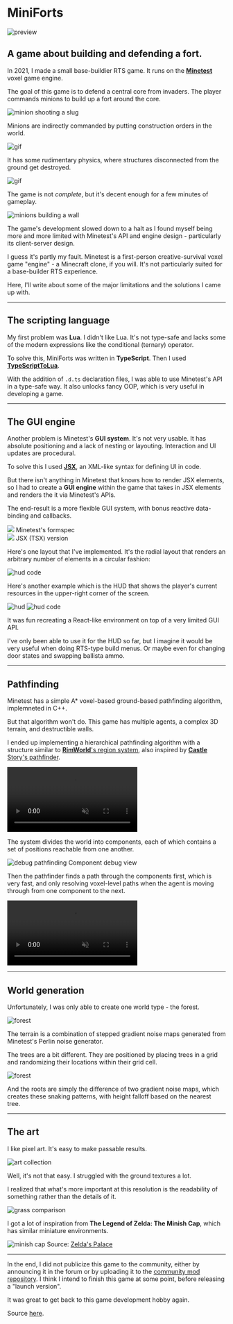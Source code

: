 <!--{
	"template": "work",
	"data": "projects_byid.miniforts"
}-->


# MiniForts

![preview](../img/miniforts_header.png)

## A game about building and defending a fort.

In 2021, I made a small base-buildier RTS game. It runs on the [**Minetest**](https://www.minetest.net/) voxel game engine.

The goal of this game is to defend a central core from invaders. The player commands minions to build up a fort around the core.

<span class="bleed">![minion shooting a slug](../img/miniforts_0.gif)</span>

Minions are indirectly commanded by putting construction orders in the world.

![gif](../img/miniforts_2.gif)

It has some rudimentary physics, where structures disconnected from the ground get destroyed.

![gif](../img/miniforts_3.gif)

The game is not *complete*, but it's decent enough for a few minutes of gameplay.

<span class="bleed">![minions building a wall](../img/miniforts_1.gif)</span>

The game's development slowed down to a halt as I found myself being more and more limited with Minetest's API and engine design - particularly its client-server design.

I guess it's partly my fault. Minetest is a first-person creative-survival voxel game "engine" - a Minecraft clone, if you will. It's not particularly suited for a base-builder RTS experience.

Here, I'll write about some of the major limitations and the solutions I came up with.

---

## The scripting language

My first problem was **Lua**. I didn't like Lua. It's not type-safe and lacks some of the modern expressions like the conditional (ternary) operator.

To solve this, MiniForts was written in **TypeScript**. Then I used [**TypeScriptToLua**](https://typescripttolua.github.io/).

With the addition of `.d.ts` declaration files, I was able to use Minetest's API in a type-safe way. It also unlocks fancy OOP, which is very useful in developing a game.

---

## The GUI engine

Another problem is Minetest's **GUI system**. It's not very usable. It has absolute positioning and a lack of nesting or layouting. Interaction and UI updates are procedural.

To solve this I used [**JSX**](https://www.typescriptlang.org/docs/handbook/jsx.html), an XML-like syntax for defining UI in code.

But there isn't anything in Minetest that knows how to render JSX elements, so I had to create a **GUI engine** within the game that takes in JSX elements and renders the it via Minetest's APIs.

The end-result is a more flexible GUI system, with bonus reactive data-binding and callbacks.

<span class="bleed">
	<div class="center">
		<div>
			<img class="image" src="../img/miniforts_formspec.png"/>
			<span class="caption">Minetest's formspec</span>
		</div>
		<div>
			<img class="image" src="../img/miniforts_tsx.png"/>
			<span class="caption">JSX (TSX) version</span>
		</div>
	</div>
</span>

Here's one layout that I've implemented. It's the radial layout that renders an arbitrary number of elements in a circular fashion:

![hud code](../img/miniforts_radial.png)

Here's another example which is the HUD that shows the player's current resources in the upper-right corner of the screen.

![hud](../img/miniforts_hud.png)
![hud code](../img/miniforts_hud_code.png)

It was fun recreating a React-like environment on top of a very limited GUI API.

I've only been able to use it for the HUD so far, but I imagine it would be very useful when doing RTS-type build menus. Or maybe even for changing door states and swapping ballista ammo.

---

## Pathfinding

Minetest has a simple A* voxel-based ground-based pathfinding algorithm, implemneted in C++.

But that algorithm won't do. This game has multiple agents, a complex 3D terrain, and destructible walls.

I ended up implementing a hierarchical pathfinding algorithm with a structure similar to [**RimWorld**'s region system](https://www.youtube.com/watch?v=RMBQn_sg7DA), also inspired by [**Castle** Story's pathfinder](https://www.gdcvault.com/play/1025151/Hierarchical-Dynamic-Pathfinding-for-Large).

<span class="bleed">
	<video muted autoplay loop>
		<source src="../video/miniforts_path.mp4">
		<a href="../video/miniforts_path.mp4">Video</a>
	</video>
</span>

The system divides the world into components, each of which contains a set of positions reachable from one another.

<span>![debug pathfinding](../img/miniforts_debug_path.png)
	<span class="caption">Component debug view</span>
</span>

Then the pathfinder finds a path through the components first, which is very fast, and only resolving voxel-level paths when the agent is moving through from one component to the next.

<span class="bleed">
	<video muted autoplay loop>
		<source src="../video/miniforts_order_path.mp4">
		<a href="../video/miniforts_order_path.mp4">Video</a>
	</video>
</span>

---

## World generation

Unfortunately, I was only able to create one world type - the forest.

![forest](../img/miniforts_forest0.png)

The terrain is a combination of stepped gradient noise maps generated from Minetest's Perlin noise generator.

The trees are a bit different. They are positioned by placing trees in a grid and randomizing their locations within their grid cell.

![forest](../img/miniforts_forest1.png)

And the roots are simply the difference of two gradient noise maps, which creates these snaking patterns, with height falloff based on the nearest tree.

---

## The art

I like pixel art. It's easy to make passable results.

<span class="bleed">![art collection](../img/miniforts_art.png)</span>

Well, it's not that easy. I struggled with the ground textures a lot.

I realized that what's more important at this resolution is the readability of something rather than the details of it.

<span class="bleed">![grass comparison](../img/miniforts_grass.gif)</span>

I got a lot of inspiration from **The Legend of Zelda: The Minish Cap**, which has similar miniature environments.

<span>![minish cap](../img/miniforts_zelda.jpg)
	<span class="caption">Source: <a href="https://www.zeldaspalace.com/theminishcap/screenshots.php" target="_blank">Zelda's Palace</a></span>
</span>

---

In the end, I did not publicize this game to the community, either by announcing it in the forum or by uploading it to the [community mod repository](https://content.minetest.net/). I think I intend to finish this game at some point, before releasing a "launch version".

It was great to get back to this game development hobby again.

Source [here](https://github.com/Kalabasa/mini_forts).

